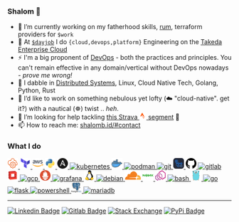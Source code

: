 ### Shalom 👋

- 🔭 I’m currently working on my fatherhood skills, [rum](https://github.com/shalomb/rum), terraform providers for `$work`
- 👨 At [`$dayjob`](https://www.takeda.com/sk-sk/who-we-are/icc/) I do `{cloud,devops,platform}` Engineering on the [Takeda Enterprise Cloud](https://www.takeda.com/newsroom/newsreleases/2020/takeda-accelerates-digital-transformation-with-accenture-and-aws/)
- ⚡ I'm a big proponent of [DevOps](https://www.dynatrace.com/news/blog/what-is-devops-gene-kim-offers-an-expert-view/) - both the practices and principles. You can't remain effective in any domain/vertical without DevOps nowadays - _prove me wrong!_
- 🌱 I dabble in [Distributed Systems](https://www.confluent.io/learn/distributed-systems/), Linux, Cloud Native Tech, Golang, Python, Rust
- 👯 I’d like to work on something nebulous yet lofty (☁️ "cloud-native". get it?) with a nautical (☸) twist .. _heh_.
- 🤔 I’m looking for help tackling [this Strava <img src="img/strava.png" height="16" width="16" /> segment](https://www.strava.com/segments/21756358) 🚴
- 📫 How to reach me: [shalomb.id/#contact](https://shalomb.id/#contact)

<h3 align="left">What I do</h3>
<p align="left">
 <a href="https://en.wikipedia.org/wiki/Platform_as_a_service" target="_blank"> <img src="img/paas.png" alt="PaaS" width="24" height="24"/> </a>
 <a href="https://terraform.io/" target="_blank"> <img src="img/terraform.png" alt="terraform" width="24" height="24"/> </a>
 <a href="https://aws.amazon.com" target="_blank"> <img src="img/aws.webp" alt="aws" width="24" height="24"/> </a>
 <a href="https://www.python.org" target="_blank"> <img src="https://raw.githubusercontent.com/devicons/devicon/master/icons/python/python-original.svg" alt="python" width="24" height="24"/> </a>
 <a href="https://ansible.com/" target="_blank"> <img src="img/ansible.png" alt="ansible" width="24" height="24"/> </a>
 <a href="https://kubernetes.io" target="_blank"> <img src="https://www.vectorlogo.zone/logos/kubernetes/kubernetes-icon.svg" alt="kubernetes" width="24" height="24"/> </a>
 <a href="https://www.docker.com/" target="_blank"> <img src="img/docker.png" alt="docker" width="24" height="24"/> </a>
 <a href="https://podman.io/" target="_blank"> <img src="https://appimage.github.io/database/Podman/icons/256x256/podman.png" alt="podman" width="24" height="24"/> </a>
 <a href="https://git-scm.com/" target="_blank"> <img src="https://www.vectorlogo.zone/logos/git-scm/git-scm-icon.svg" alt="git" width="24" height="24"/> </a>
 <a href="https://docs.github.com/en/actions" target="_blank"> <img src="https://raw.githubusercontent.com/jpb06/jpb06/master/icons/GithubActions-Dark.svg" alt="github_action" width="24" height="24"\> </a>
 <a href="https://github.com/" target="_blank"> <img src="img/github.png" alt="github" width="24" height="24"/> </a>
 <a href="https://gitlab.com/" target="_blank"> <img src="https://upload.wikimedia.org/wikipedia/commons/thumb/3/35/GitLab_icon.svg/1246px-GitLab_icon.svg.png" alt="gitlab" width="24" height="24"/> </a>
 <a href="https://openstack.org" target="_blank"> <img src="img/openstack.png" alt="openstack" width="24" height="24"/> </a>
 <a href="https://cloud.google.com" target="_blank"> <img src="https://www.vectorlogo.zone/logos/google_cloud/google_cloud-icon.svg" alt="gcp" width="24" height="24"/> </a>
 <a href="https://prometheus.io/" target="_blank"> <img src="img/prometheus.png" alt="prometheus" width="24" height="24"/> </a>
 <a href="https://grafana.com/" target="_blank"> <img src="https://www.vectorlogo.zone/logos/grafana/grafana-icon.svg" alt="grafana" width="24" height="24"/> </a>
 <a href="https://www.linux.org/" target="_blank"> <img src="https://raw.githubusercontent.com/devicons/devicon/master/icons/linux/linux-original.svg" alt="linux" width="24" height="24"/> </a>
 <a href="https://www.debian.org/" target="_blank"> <img src="https://upload.wikimedia.org/wikipedia/commons/thumb/6/66/Openlogo-debianV2.svg/967px-Openlogo-debianV2.svg.png" alt="debian" width="24" height="24"/> </a>
 <a href="https://www.cloudflare.com/" target="_blank"> <img src="img/cloudflare.png" alt="cloudflare" width="36" height="24"/> </a>
 <a href="https://www.nginx.com/" target="_blank"> <img src="https://raw.githubusercontent.com/devicons/devicon/master/icons/nginx/nginx-original.svg" alt="nginx" width="24" height="24"/> </a>
 <a href="https://envoyproxy.io/" target="_blank"> <img src="img/envoy.png" alt="envoy" width="24" height="24"/> </a>
 <a href="https://www.gnu.org/software/bash/" target="_blank"> <img src="https://www.vectorlogo.zone/logos/gnu_bash/gnu_bash-icon.svg" alt="bash" width="24" height="24"/> </a>
 <a href="https://golang.org" target="_blank"> <img src="https://raw.githubusercontent.com/devicons/devicon/master/icons/go/go-original.svg" alt="go" width="24" height="24"/> </a>
 <a href="https://www.rust-lang.org/" target="_blank"> <img src="https://www.rust-lang.org/logos/rust-logo-32x32.png" alt="go" width="24" height="24"/> </a>
 <a href="https://flask.palletsprojects.com/" target="_blank"> <img src="https://www.vectorlogo.zone/logos/pocoo_flask/pocoo_flask-icon.svg" alt="flask" width="24" height="24"/> </a>
 <a href="https://devblogs.microsoft.com/powershell/powershell-core-6-0-generally-available-ga-and-supported/" target="_blank"> <img src="https://upload.wikimedia.org/wikipedia/commons/a/af/PowerShell_Core_6.0_icon.png" alt="powershell" width="24" height="24"/> </a>
 <a href="https://www.postgresql.org" target="_blank"> <img src="https://raw.githubusercontent.com/devicons/devicon/master/icons/postgresql/postgresql-original-wordmark.svg" alt="postgresql" width="24" height="24"/> </a>
 <a href="https://mariadb.org/" target="_blank"> <img src="https://www.vectorlogo.zone/logos/mariadb/mariadb-icon.svg" alt="mariadb" width="24" height="24"/> </a>

</p>

---

[![Linkedin Badge](https://img.shields.io/badge/-shalombhooshi-blue?style=flat-square&logo=Linkedin&logoColor=white&link=https://www.linkedin.com/in/shalombhooshi/)](https://www.linkedin.com/in/shalombhooshi/)
[![Gitlab Badge](https://img.shields.io/badge/GitLab-330F63?style=for-the-badge&logo=gitlab&logoColor=white)](https://gitlab.com/shalomb)
[![Stack Exchange](https://img.shields.io/badge/StackExchange-%23ffffff.svg?style=for-the-badge&logo=StackExchange)](https://stackoverflow.com/users/742600/shalomb)
[![PyPi Badge](https://img.shields.io/badge/pypi-3775A9?style=for-the-badge&logo=pypi&logoColor=white)](https://pypi.org/user/shalomb/)
